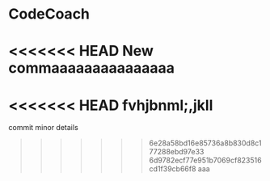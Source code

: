 # CodeCoach
<<<<<<< HEAD
New commaaaaaaaaaaaaaaa
=======
<<<<<<< HEAD
fvhjbnml;,jkll
=======
commit minor details
>>>>>>> 6e28a58bd16e85736a8b830d8c177288ebd97e33
>>>>>>> 6d9782ecf77e951b7069cf823516cd1f39cb66f8
aaa